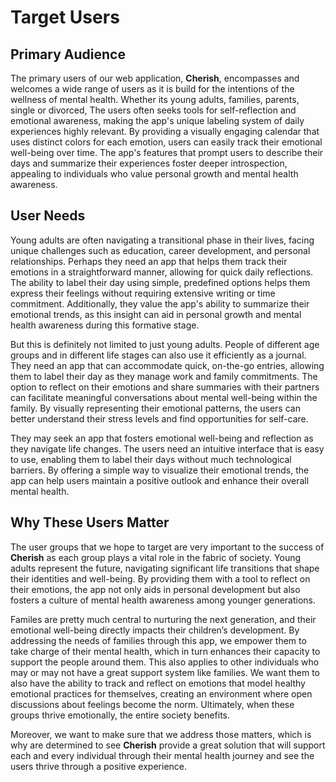 
# Target Users

## Primary Audience

The primary users of our web application, **Cherish**, encompasses and welcomes a wide range of users as it is build for the intentions of the wellness of mental health. Whether its young adults, families, parents, single or divorced,  The users often seeks tools for self-reflection and emotional awareness, making the app's unique labeling system of daily experiences highly relevant. By providing a visually engaging calendar that uses distinct colors for each emotion, users can easily track their emotional well-being over time. The app's features that prompt users to describe their days and summarize their experiences foster deeper introspection, appealing to individuals who value personal growth and mental health awareness.

## User Needs

Young adults are often navigating a transitional phase in their lives, facing unique challenges such as education, career development, and personal relationships. Perhaps they need an app that helps them track their emotions in a straightforward manner, allowing for quick daily reflections. The ability to label their day using simple, predefined options helps them express their feelings without requiring extensive writing or time commitment. Additionally, they value the app's ability to summarize their emotional trends, as this insight can aid in personal growth and mental health awareness during this formative stage.

But this is definitely not limited to just young adults. People of different age groups and in different life stages can also use it efficiently as a journal.  They need an app that can accommodate quick, on-the-go entries, allowing them to label their day as they manage work and family commitments. The option to reflect on their emotions and share summaries with their partners can facilitate meaningful conversations about mental well-being within the family. By visually representing their emotional patterns, the users can better understand their stress levels and find opportunities for self-care.

They may seek an app that fosters emotional well-being and reflection as they navigate life changes. The users need an intuitive interface that is easy to use, enabling them to label their days without much technological barriers. By offering a simple way to visualize their emotional trends, the app can help users maintain a positive outlook and enhance their overall mental health.

## Why These Users Matter

The user groups that we hope to target are very important to the success of **Cherish** as each group plays a vital role in the fabric of society. Young adults represent the future, navigating significant life transitions that shape their identities and well-being. By providing them with a tool to reflect on their emotions, the app not only aids in personal development but also fosters a culture of mental health awareness among younger generations.

Familes are pretty much central to nurturing the next generation, and their emotional well-being directly impacts their children’s development. By addressing the needs of families through this app, we empower them to take charge of their mental health, which in turn enhances their capacity to support the people around them. This also applies to other individuals who may or may not have a great support system like families. We want them to also have the ability to track and reflect on emotions that model healthy emotional practices for themselves, creating an environment where open discussions about feelings become the norm. Ultimately, when these groups thrive emotionally, the entire society benefits.

Moreover, we want to make sure that we address those matters, which is why are determined to see **Cherish** provide a great solution that will support each and every individual through their mental health journey and see the users thrive through a positive experience. 
